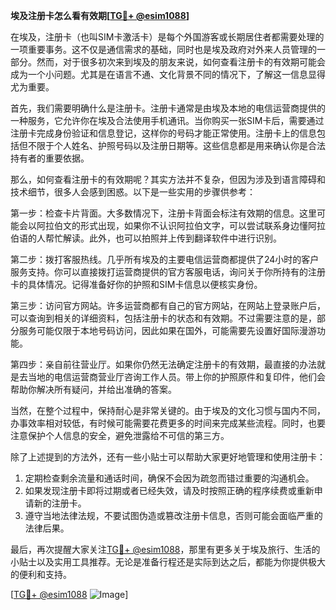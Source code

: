 **埃及注册卡怎么看有效期[[TG💪+ @esim1088](https://t.me/s/esim1088)]**

在埃及，注册卡（也叫SIM卡激活卡）是每个外国游客或长期居住者都需要处理的一项重要事务。这不仅是通信需求的基础，同时也是埃及政府对外来人员管理的一部分。然而，对于很多初次来到埃及的朋友来说，如何查看注册卡的有效期可能会成为一个小问题。尤其是在语言不通、文化背景不同的情况下，了解这一信息显得尤为重要。

首先，我们需要明确什么是注册卡。注册卡通常是由埃及本地的电信运营商提供的一种服务，它允许你在埃及合法使用手机通讯。当你购买一张SIM卡后，需要通过注册卡完成身份验证和信息登记，这样你的号码才能正常使用。注册卡上的信息包括但不限于个人姓名、护照号码以及注册日期等。这些信息都是用来确认你是合法持有者的重要依据。

那么，如何查看注册卡的有效期呢？其实方法并不复杂，但因为涉及到语言障碍和技术细节，很多人会感到困惑。以下是一些实用的步骤供参考：

第一步：检查卡片背面。大多数情况下，注册卡背面会标注有效期的信息。这里可能会以阿拉伯文的形式出现，如果你不认识阿拉伯文字，可以尝试联系身边懂阿拉伯语的人帮忙解读。此外，也可以拍照并上传到翻译软件中进行识别。

第二步：拨打客服热线。几乎所有埃及的主要电信运营商都提供了24小时的客户服务支持。你可以直接拨打运营商提供的官方客服电话，询问关于你所持有的注册卡的具体情况。记得准备好你的护照和SIM卡信息以便核实身份。

第三步：访问官方网站。许多运营商都有自己的官方网站，在网站上登录账户后，可以查询到相关的详细资料，包括注册卡的状态和有效期。不过需要注意的是，部分服务可能仅限于本地号码访问，因此如果在国外，可能需要先设置好国际漫游功能。

第四步：亲自前往营业厅。如果你仍然无法确定注册卡的有效期，最直接的办法就是去当地的电信运营商营业厅咨询工作人员。带上你的护照原件和复印件，他们会帮助你解决所有疑问，并给出准确的答案。

当然，在整个过程中，保持耐心是非常关键的。由于埃及的文化习惯与国内不同，办事效率相对较低，有时候可能需要花费更多的时间来完成某些流程。同时，也要注意保护个人信息的安全，避免泄露给不可信的第三方。

除了上述提到的方法外，还有一些小贴士可以帮助大家更好地管理和使用注册卡：

1. 定期检查剩余流量和通话时间，确保不会因为疏忽而错过重要的沟通机会。
2. 如果发现注册卡即将过期或者已经失效，请及时按照正确的程序续费或重新申请新的注册卡。
3. 遵守当地法律法规，不要试图伪造或篡改注册卡信息，否则可能会面临严重的法律后果。

最后，再次提醒大家关注[TG💪+ @esim1088](https://t.me/s/esim1088)，那里有更多关于埃及旅行、生活的小贴士以及实用工具推荐。无论是准备行程还是实际到达之后，都能为你提供极大的便利和支持。

[[TG💪+ @esim1088](https://t.me/s/esim1088) ![Image](https://i.postimg.cc/4NQfJmqS/Snipaste-2025-05-13-00-14-12.png)]